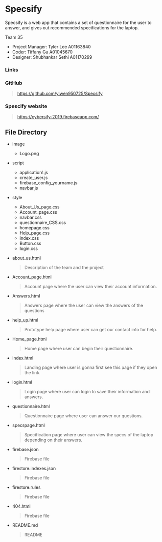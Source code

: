 # Specsify
Specsify is a web app that contains a set of questionnaire for the user to
answer, and gives out recommended specifications for the laptop.

Team 35
* Project Manager: Tyler Lee A01163840
* Coder: Tiffany Gu A01045670
* Designer: Shubhankar Sethi A01170299
### Links
### GitHub
> https://github.com/yiwen950725/Specsify
### Spescify website
> https://cybersify-2019.firebaseapp.com/
## File Directory
* image
  * Logo.png
* script
  * application1.js
  * create_user.js
  * firebase_config_yourname.js
  * navbar.js
* style
  * About_Us_page.css
  * Account_page.css
  * navbar.css
  * questionnaire_CSS.css
  * homepage.css
  * Help_page.css
  * index.css
  * Button.css
  * login.css

* about_us.html
  > Description of the team and the project
* Account_page.html
  > Account page where the user can view their account information.
* Answers.html
  > Answers page where the user can view the answers of the questions
* help_up.html
  > Prototype help page where user can get our contact info for help.
* Home_page.html
  > Home page where user can begin their questionnaire.
* index.html
  > Landing page where user is gonna first see this page if they open the link.
* login.html
  > Login page where user can login to save their information and answers.
* questionnaire.html
  > Questionnaire page where user can answer our questions.
* specspage.html
  > Specification page where user can view the specs of the laptop depending on
    their answers.
* firebase.json
  > Firebase file
* firestore.indexes.json
  > Firebase file
* firestore.rules
  > Firebase file
* 404.html
  > Firebase file
* README.md
  > README
